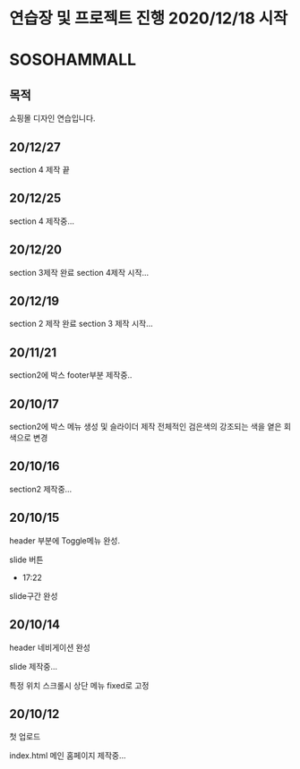 # 연습장 및 프로젝트 진행 2020/12/18 시작



# SOSOHAMMALL

## 목적
쇼핑몰 디자인 연습입니다.

## 20/12/27
section 4 제작 끝

## 20/12/25
section 4 제작중...

## 20/12/20
section 3제작 완료
section 4제작 시작...

## 20/12/19
section 2 제작 완료
section 3 제작 시작...

## 20/11/21
section2에 박스 footer부분 제작중..

## 20/10/17

section2에 박스 메뉴 생성 및 슬라이더 제작
전체적인 검은색의 강조되는 색을 옅은 회색으로 변경

## 20/10/16

section2 제작중...

## 20/10/15

header 부분에 Toggle메뉴 완성.

slide 버튼

- 17:22

slide구간 완성

## 20/10/14

header 네비게이션 완성

slide 제작중...

특정 위치 스크롤시 상단 메뉴 fixed로 고정

## 20/10/12

첫 업로드

index.html
메인 홈페이지 제작중...


